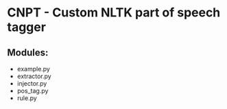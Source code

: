 # CNPT - Custom NLTK part of speech tagger
## Modules:
- example.py
- extractor.py
- injector.py
- pos_tag.py
- rule.py
